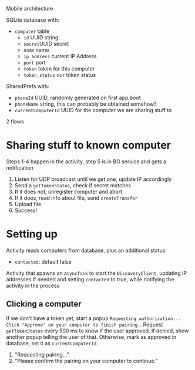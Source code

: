 Mobile architecture

SQLite database with:

* `computer` table
  * `id` UUID string
  * `secret`UUID secret
  * `name` name
  * `ip_address` current IP Address
  * `port` port
  * `token` token for this computer
  * `token_status` our token status
  
SharedPrefs with:

* `phoneId` UUID, randomly generated on first app boot
* `phoneName` string, this can probably be obtained somehow?
* `currentComputerId` UUID for the computer we are sharing stuff to

2 flows

# Sharing stuff to known computer

Steps 1-4 happen in the activity, step 5 is in BG service and gets a notification

1. Listen for UDP broadcast until we get one, update IP accordingly
2. Send a `getTokenStatus`, check if secret matches
3. If it does not, unregister computer and abort
4. If it does, read info about file, send `createTransfer`
5. Upload file
6. Success!

# Setting up

Activity reads computers from database, plus an additional status:
* `contacted`: default false

Activity that spawns an `AsyncTask` to start the `DiscoveryClient`, updating IP addresses if needed and setting
`contacted` to true, while notifying the activity in the process

## Clicking a computer

If we don't have a token yet, start a popup `Requesting authorization... Click "Approve" on your computer to finish
pairing.`. Request `getTokenStatus` every 500 ms to know if the user approved. If denied, show another popup telling
the user of that. Otherwise, mark as approved in database, set it as `currentComputerId`.

1. "Requesting pairing..."
2. "Please confirm the pairing on your computer to continue."